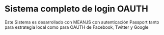 # Sistema completo de login OAUTH
Este Sistema es desarrollado con MEANJS con autenticación Passport tanto para estrategia local como para OAUTH de Facebook, Twitter y Google
